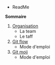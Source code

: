 * ReadMe

**Sommaire**

1. [Organisation](./organisation.md)
    * La team
    * Le taff
2. [Git flow](./gitFlow.md)
    * Mode d'emploi
3. [Git moji](./gitmoji-readme.md)
    * Mode d'emploi
